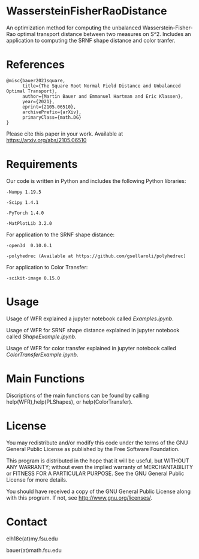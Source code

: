 # WassersteinFisherRaoDistance
An optimization method for computing the unbalanced Wasserstein-Fisher-Rao optimal transport distance between two measures on S^2. Includes an application to computing the SRNF shape distance and color tranfer.

# References

```
@misc{bauer2021square,
      title={The Square Root Normal Field Distance and Unbalanced Optimal Transport}, 
      author={Martin Bauer and Emmanuel Hartman and Eric Klassen},
      year={2021},
      eprint={2105.06510},
      archivePrefix={arXiv},
      primaryClass={math.DG}
}
```
Please cite this paper in your work. Available at https://arxiv.org/abs/2105.06510

# Requirements

Our code is written in Python and includes the following Python libraries:

    -Numpy 1.19.5

    -Scipy 1.4.1

    -PyTorch 1.4.0

    -MatPlotLib 3.2.0
  
  For application to the SRNF shape distance:
  
    -open3d  0.10.0.1
  
    -polyhedrec (Available at https://github.com/gsellaroli/polyhedrec)
  
  For application to Color Transfer:
  
    -scikit-image 0.15.0

# Usage

Usage of WFR explained a jupyter notebook called *Examples.ipynb*. 

Usage of WFR for SRNF shape distance explained in jupyter notebook called *ShapeExample.ipynb*. 

Usage of WFR for color transfer explained in jupyter notebook called *ColorTransferExample.ipynb*.

# Main Functions

Discriptions of the main functions can be found by calling help(WFR),help(PLShapes), or help(ColorTransfer).
        
# License

You may redistribute and/or modify this code under the terms of the GNU General Public License as published by the Free Software Foundation.

This program is distributed in the hope that it will be useful, but WITHOUT ANY WARRANTY; without even the implied warranty of MERCHANTABILITY or FITNESS FOR A PARTICULAR PURPOSE. See the GNU General Public License for more details.

You should have received a copy of the GNU General Public License along with this program. If not, see http://www.gnu.org/licenses/.

# Contact

elh18e(at)my.fsu.edu

bauer(at)math.fsu.edu
